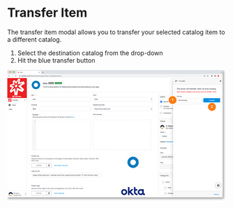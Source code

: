 # Transfer Item

The transfer item modal allows you to transfer your selected catalog item to a different catalog. 
    
1. Select the destination catalog from the drop-down
2. Hit the blue transfer button

<a href="../../../images/marketplace-transfer-item-lg.jpg" target="_blank"><img src="../../../images/marketplace-transfer-item.jpg" style="margin: auto; display: block"></a>
